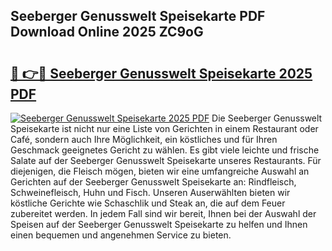 ## Seeberger Genusswelt Speisekarte PDF Download Online 2025 ZC9oG

# <h2><a href="http://gcdccu.nevu.top/?p=Seeberger+Genusswelt+Speisekarte">🔗 👉🔴 Seeberger Genusswelt Speisekarte 2025 PDF</a></h2>

[![Seeberger Genusswelt Speisekarte 2025 PDF](https://i.imgur.com/dBaPXMq.png)](http://gcdccu.nevu.top/?p=Seeberger+Genusswelt+Speisekarte)
Die Seeberger Genusswelt Speisekarte ist nicht nur eine Liste von Gerichten in einem Restaurant oder Café, sondern auch Ihre Möglichkeit, ein köstliches und für Ihren Geschmack geeignetes Gericht zu wählen. Es gibt viele leichte und frische Salate auf der Seeberger Genusswelt Speisekarte unseres Restaurants. Für diejenigen, die Fleisch mögen, bieten wir eine umfangreiche Auswahl an Gerichten auf der Seeberger Genusswelt Speisekarte an: Rindfleisch, Schweinefleisch, Huhn und Fisch. Unseren Auserwählten bieten wir köstliche Gerichte wie Schaschlik und Steak an, die auf dem Feuer zubereitet werden. In jedem Fall sind wir bereit, Ihnen bei der Auswahl der Speisen auf der Seeberger Genusswelt Speisekarte zu helfen und Ihnen einen bequemen und angenehmen Service zu bieten.
